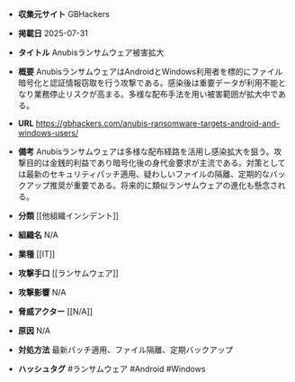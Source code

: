 - **収集元サイト**
GBHackers

- **掲載日**
2025-07-31

- **タイトル**
Anubisランサムウェア被害拡大

- **概要**
AnubisランサムウェアはAndroidとWindows利用者を標的にファイル暗号化と認証情報窃取を行う攻撃である。感染後は重要データが利用不能となり業務停止リスクが高まる。多様な配布手法を用い被害範囲が拡大中である。

- **URL**
https://gbhackers.com/anubis-ransomware-targets-android-and-windows-users/

- **備考**
Anubisランサムウェアは多様な配布経路を活用し感染拡大を狙う。攻撃目的は金銭的利益であり暗号化後の身代金要求が主流である。対策としては最新のセキュリティパッチ適用、疑わしいファイルの隔離、定期的なバックアップ推奨が重要である。将来的に類似ランサムウェアの進化も懸念される。

- **分類**
[[他組織インシデント]]

- **組織名**
N/A

- **業種**
[[IT]]

- **攻撃手口**
[[ランサムウェア]]

- **攻撃影響**
N/A

- **脅威アクター**
[[N/A]]

- **原因**
N/A

- **対処方法**
最新パッチ適用、ファイル隔離、定期バックアップ

- **ハッシュタグ**
#ランサムウェア #Android #Windows
